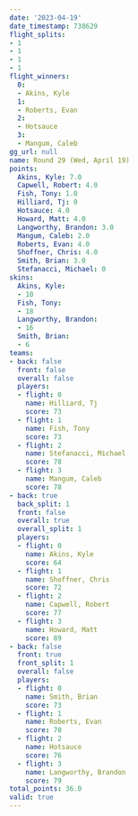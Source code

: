 ```yaml
---
date: '2023-04-19'
date_timestamp: 738629
flight_splits:
- 1
- 1
- 1
- 1
flight_winners:
  0:
  - Akins, Kyle
  1:
  - Roberts, Evan
  2:
  - Hotsauce
  3:
  - Mangum, Caleb
gg_url: null
name: Round 29 (Wed, April 19)
points:
  Akins, Kyle: 7.0
  Capwell, Robert: 4.0
  Fish, Tony: 1.0
  Hilliard, Tj: 0
  Hotsauce: 4.0
  Howard, Matt: 4.0
  Langworthy, Brandon: 3.0
  Mangum, Caleb: 2.0
  Roberts, Evan: 4.0
  Shoffner, Chris: 4.0
  Smith, Brian: 3.0
  Stefanacci, Michael: 0
skins:
  Akins, Kyle:
  - 10
  Fish, Tony:
  - 18
  Langworthy, Brandon:
  - 16
  Smith, Brian:
  - 6
teams:
- back: false
  front: false
  overall: false
  players:
  - flight: 0
    name: Hilliard, Tj
    score: 73
  - flight: 1
    name: Fish, Tony
    score: 73
  - flight: 2
    name: Stefanacci, Michael
    score: 78
  - flight: 3
    name: Mangum, Caleb
    score: 78
- back: true
  back_split: 1
  front: false
  overall: true
  overall_split: 1
  players:
  - flight: 0
    name: Akins, Kyle
    score: 64
  - flight: 1
    name: Shoffner, Chris
    score: 72
  - flight: 2
    name: Capwell, Robert
    score: 77
  - flight: 3
    name: Howard, Matt
    score: 89
- back: false
  front: true
  front_split: 1
  overall: false
  players:
  - flight: 0
    name: Smith, Brian
    score: 73
  - flight: 1
    name: Roberts, Evan
    score: 70
  - flight: 2
    name: Hotsauce
    score: 76
  - flight: 3
    name: Langworthy, Brandon
    score: 79
total_points: 36.0
valid: true
---
```


